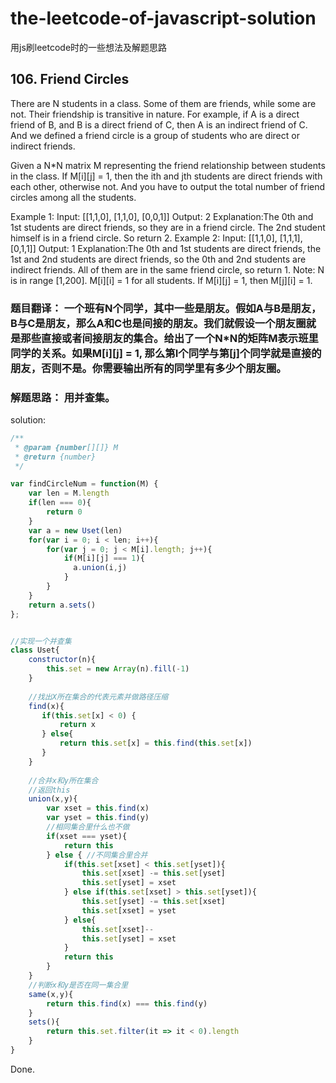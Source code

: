 
# the-leetcode-of-javascript-solution
用js刷leetcode时的一些想法及解题思路

## 106. Friend Circles
There are N students in a class. Some of them are friends, while some are not. Their friendship is transitive in nature. For example, if A is a direct friend of B, and B is a direct friend of C, then A is an indirect friend of C. And we defined a friend circle is a group of students who are direct or indirect friends.

Given a N*N matrix M representing the friend relationship between students in the class. If M[i][j] = 1, then the ith and jth students are direct friends with each other, otherwise not. And you have to output the total number of friend circles among all the students.

Example 1:
Input: 
[[1,1,0],
 [1,1,0],
 [0,0,1]]
Output: 2
Explanation:The 0th and 1st students are direct friends, so they are in a friend circle. 
The 2nd student himself is in a friend circle. So return 2.
Example 2:
Input: 
[[1,1,0],
 [1,1,1],
 [0,1,1]]
Output: 1
Explanation:The 0th and 1st students are direct friends, the 1st and 2nd students are direct friends, 
so the 0th and 2nd students are indirect friends. All of them are in the same friend circle, so return 1.
Note:
N is in range [1,200].
M[i][i] = 1 for all students.
If M[i][j] = 1, then M[j][i] = 1.

### 题目翻译： 一个班有N个同学，其中一些是朋友。假如A与B是朋友，B与C是朋友，那么A和C也是间接的朋友。我们就假设一个朋友圈就是那些直接或者间接朋友的集合。给出了一个N*N的矩阵M表示班里同学的关系。如果M[i][j] = 1, 那么第I个同学与第[j]个同学就是直接的朋友，否则不是。你需要输出所有的同学里有多少个朋友圈。
### 解题思路： 用并查集。

solution: 
```js
/**
 * @param {number[][]} M
 * @return {number}
 */

var findCircleNum = function(M) {
    var len = M.length
    if(len === 0){
        return 0
    }
    var a = new Uset(len)
    for(var i = 0; i < len; i++){
        for(var j = 0; j < M[i].length; j++){
            if(M[i][j] === 1){
              a.union(i,j)  
            }          
        }
    }
    return a.sets()
};


//实现一个并查集
class Uset{
    constructor(n){
        this.set = new Array(n).fill(-1)
    }
    
    //找出X所在集合的代表元素并做路径压缩
    find(x){
       if(this.set[x] < 0) {
           return x
       } else{
           return this.set[x] = this.find(this.set[x])
       }
    }
    
    //合并x和y所在集合
    //返回this
    union(x,y){
        var xset = this.find(x)
        var yset = this.find(y)
        //相同集合里什么也不做
        if(xset === yset){
            return this
        } else { //不同集合里合并
            if(this.set[xset] < this.set[yset]){
                this.set[xset] -= this.set[yset]
                this.set[yset] = xset
            } else if(this.set[xset] > this.set[yset]){
                this.set[yset] -= this.set[xset]
                this.set[xset] = yset
            } else{
                this.set[xset]--
                this.set[yset] = xset
            }
            return this
        }
    }   
    //判断x和y是否在同一集合里
    same(x,y){
        return this.find(x) === this.find(y)
    }
    sets(){
        return this.set.filter(it => it < 0).length
    }
}
```
Done.
